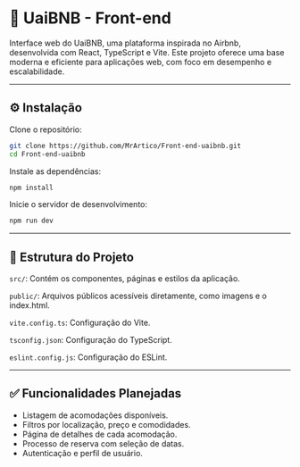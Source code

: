 # 🏡 UaiBNB - Front-end

Interface web do UaiBNB, uma plataforma inspirada no Airbnb, desenvolvida com React, TypeScript e Vite. Este projeto oferece uma base moderna e eficiente para aplicações web, com foco em desempenho e escalabilidade.

---

## ⚙️ Instalação
Clone o repositório:

```bash
git clone https://github.com/MrArtico/Front-end-uaibnb.git
cd Front-end-uaibnb
```

Instale as dependências:

```bash
npm install
```
Inicie o servidor de desenvolvimento:

```bash
npm run dev
```
---

## 📁 Estrutura do Projeto
`src/`: Contém os componentes, páginas e estilos da aplicação.

`public/`: Arquivos públicos acessíveis diretamente, como imagens e o index.html.

`vite.config.ts`: Configuração do Vite.

`tsconfig.json`: Configuração do TypeScript.

`eslint.config.js`: Configuração do ESLint.

---

## ✅ Funcionalidades Planejadas
- Listagem de acomodações disponíveis.
- Filtros por localização, preço e comodidades.
- Página de detalhes de cada acomodação.
- Processo de reserva com seleção de datas.
- Autenticação e perfil de usuário.

